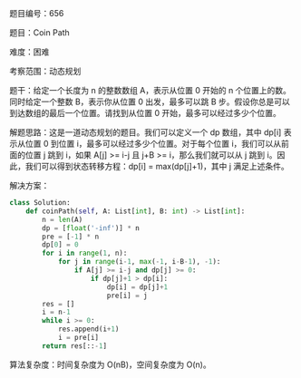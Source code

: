 题目编号：656

题目：Coin Path

难度：困难

考察范围：动态规划

题干：给定一个长度为 n 的整数数组 A，表示从位置 0 开始的 n 个位置上的数。同时给定一个整数 B，表示你从位置 0 出发，最多可以跳 B 步。假设你总是可以到达数组的最后一个位置。请找到从位置 0 开始，最多可以经过多少个位置。

解题思路：这是一道动态规划的题目。我们可以定义一个 dp 数组，其中 dp[i] 表示从位置 0 到位置 i，最多可以经过多少个位置。对于每个位置 i，我们可以从前面的位置 j 跳到 i，如果 A[j] >= i-j 且 j+B >= i，那么我们就可以从 j 跳到 i。因此，我们可以得到状态转移方程：dp[i] = max(dp[j]+1)，其中 j 满足上述条件。

解决方案：

```python
class Solution:
    def coinPath(self, A: List[int], B: int) -> List[int]:
        n = len(A)
        dp = [float('-inf')] * n
        pre = [-1] * n
        dp[0] = 0
        for i in range(1, n):
            for j in range(i-1, max(-1, i-B-1), -1):
                if A[j] >= i-j and dp[j] >= 0:
                    if dp[j]+1 > dp[i]:
                        dp[i] = dp[j]+1
                        pre[i] = j
        res = []
        i = n-1
        while i >= 0:
            res.append(i+1)
            i = pre[i]
        return res[::-1]
```

算法复杂度：时间复杂度为 O(nB)，空间复杂度为 O(n)。